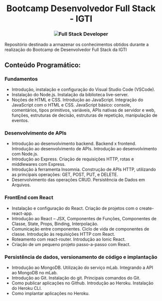 <h1 align="center">
Bootcamp Desenvolvedor Full Stack - IGTI
</h1>

<h3 align="center">
    <img alt="Full Stack Developer" src="https://user-images.githubusercontent.com/6156775/82163078-3a069580-987f-11ea-85ab-cbaf54b02868.png"/>
</h3>

Repositório destinado a armazenar os conhecimentos obtidos durante a realização do Bootcamp de Desenvolvedor Full Stack da IGTI

## Conteúdo Programático:

### Fundamentos

- Introdução, instalação e configuração do Visual Studio Code (VSCode).
- Instalação do Node.js. Instalação da biblioteca live-server.
- Noções de HTML e CSS. Introdução ao JavaScript. Integração do JavaScript com o HTML e CSS. JavaScript básico: console, comentários, tipos primitivos, variáveis, APIs nativas de servidor e web, funções, estruturas de decisão, estruturas de repetição, manipulação de eventos.

### Desenvolvimento de APIs

- Introdução ao desenvolvimento backend. Backend x frontend. Introdução ao desenvolvimento de APIs. Introdução ao desenvolvimento com Node.js.
- Introdução ao Express. Criação de requisições HTTP, rotas e middlewares com Express.
- Introdução à ferramenta Insomnia. Construção de APIs HTTP, utilizando as principais operações: GET, POST, PUT, e DELETE.
- Desenvolvimento das operações CRUD. Persistência de Dados em Arquivos.

### FrontEnd com React

- Instalação e configuração do React. Criação de projetos com o create-react-app.
- Introdução ao React – JSX, Componentes de Funções, Componentes de Classe, State, Props, Binding, Interpolação.
- Comunicação entre componentes. Ciclo de vida de componentes de classe. Introdução às requisições HTTP com React.
- Roteamento com react-router. Introdução ao Ionic React.
- Criação de um pequeno projeto passo-a-passo com React.

### Persistência de dados, versionamento de código e implantação

- Introdução ao MongoDB. Utilização do serviço mLab. Integrando a API ao MongoDB no mLab.
- Introdução ao Git. Instalação do git. Principais comandos do Git.
- Como publicar aplicações no Github. Introdução ao Heroku. Instalação do Heroku CLI.
- Como implantar aplicações no Heroku.

